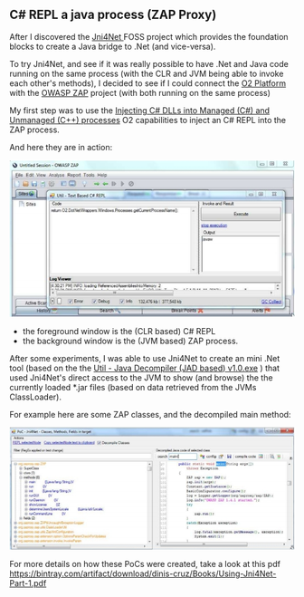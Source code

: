 ## C# REPL a java process (ZAP Proxy)

After I discovered the [Jni4Net ](http://jni4net.sourceforge.net/) FOSS project which provides the foundation blocks to create a Java bridge to .Net (and vice-versa).

To try Jni4Net, and see if it was really possible to have .Net and Java code running on the same process (with the CLR and JVM being able to invoke each other's methods), I decided to see if I could connect the [O2 Platform](http://diniscruz.blogspot.co.uk/p/owasp-o2-platform.html) with the [OWASP ZAP](https://www.owasp.org/index.php/OWASP_Zed_Attack_Proxy_Project) project (with both running on the same process)

My first step was to use the [Injecting C# DLLs into Managed (C#) and Unmanaged (C++) processes](http://diniscruz.blogspot.co.uk/2012/06/video-injecting-c-dlls-into-managed-c.html)  O2 capabilities to inject an C# REPL into the ZAP process.

And here they are in action:

![](images/CropperCapture_5B72_5D.jpg)

  * the foreground window is the (CLR based) C# REPL
  * the background window is the (JVM based) ZAP process.

After some experiments, I was able to use Jni4Net to create an mini .Net tool (based on the the [Util - Java Decompiler (JAD based) v1.0.exe](http://diniscruz.blogspot.com/2012/11/util-java-decompiler-jad-based-v10exe.html) ) that used Jni4Net's direct access to the JVM to show (and browse) the the currently loaded *.jar files (based on data retrieved from the JVMs ClassLoader).

For example here are some ZAP classes, and the decompiled main method:

![](images/CropperCapture_5B74_5D.jpg)

For more details on how these PoCs were created, take a look at this pdf https://bintray.com/artifact/download/dinis-cruz/Books/Using-Jni4Net-Part-1.pdf
